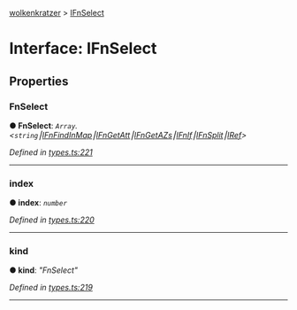 [wolkenkratzer](../README.md) > [IFnSelect](../interfaces/ifnselect.md)



# Interface: IFnSelect


## Properties
<a id="fnselect"></a>

###  FnSelect

**●  FnSelect**:  *`Array`.<`string`⎮[IFnFindInMap](ifnfindinmap.md)⎮[IFnGetAtt](ifngetatt.md)⎮[IFnGetAZs](ifngetazs.md)⎮[IFnIf](ifnif.md)⎮[IFnSplit](ifnsplit.md)⎮[IRef](iref.md)>* 

*Defined in [types.ts:221](https://github.com/arminhammer/wolkenkratzer/blob/c1dd44b/src/types.ts#L221)*





___

<a id="index"></a>

###  index

**●  index**:  *`number`* 

*Defined in [types.ts:220](https://github.com/arminhammer/wolkenkratzer/blob/c1dd44b/src/types.ts#L220)*





___

<a id="kind"></a>

###  kind

**●  kind**:  *"FnSelect"* 

*Defined in [types.ts:219](https://github.com/arminhammer/wolkenkratzer/blob/c1dd44b/src/types.ts#L219)*





___


